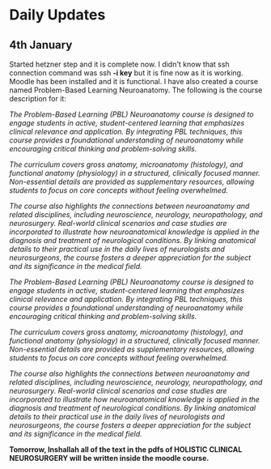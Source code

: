 # Daily Updates
## 4th January
Started hetzner step and it is complete now. I didn't know that ssh connection command was ssh **-i key** but it is fine now as it is working. Moodle has been installed and it is functional. I have also created a course named Problem-Based Learning Neuroanatomy. The following is the course description for it:

*The Problem-Based Learning (PBL) Neuroanatomy course is designed to engage students in active, student-centered learning that emphasizes clinical relevance and application. By integrating PBL techniques, this course provides a foundational understanding of neuroanatomy while encouraging critical thinking and problem-solving skills.*

*The curriculum covers gross anatomy, microanatomy (histology), and functional anatomy (physiology) in a structured, clinically focused manner. Non-essential details are provided as supplementary resources, allowing students to focus on core concepts without feeling overwhelmed.*

*The course also highlights the connections between neuroanatomy and related disciplines, including neuroscience, neurology, neuropathology, and neurosurgery. Real-world clinical scenarios and case studies are incorporated to illustrate how neuroanatomical knowledge is applied in the diagnosis and treatment of neurological conditions. By linking anatomical details to their practical use in the daily lives of neurologists and neurosurgeons, the course fosters a deeper appreciation for the subject and its significance in the medical field.*

*The Problem-Based Learning (PBL) Neuroanatomy course is designed to engage students in active, student-centered learning that emphasizes clinical relevance and application. By integrating PBL techniques, this course provides a foundational understanding of neuroanatomy while encouraging critical thinking and problem-solving skills.*

*The curriculum covers gross anatomy, microanatomy (histology), and functional anatomy (physiology) in a structured, clinically focused manner. Non-essential details are provided as supplementary resources, allowing students to focus on core concepts without feeling overwhelmed.*

*The course also highlights the connections between neuroanatomy and related disciplines, including neuroscience, neurology, neuropathology, and neurosurgery. Real-world clinical scenarios and case studies are incorporated to illustrate how neuroanatomical knowledge is applied in the diagnosis and treatment of neurological conditions. By linking anatomical details to their practical use in the daily lives of neurologists and neurosurgeons, the course fosters a deeper appreciation for the subject and its significance in the medical field.*

**Tomorrow, Inshallah all of the text in the pdfs of HOLISTIC CLINICAL NEUROSURGERY will be written inside the moodle course.**